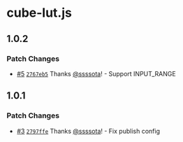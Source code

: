 # cube-lut.js

## 1.0.2

### Patch Changes

- [#5](https://github.com/ssssota/cube-lut.js/pull/5) [`2767eb5`](https://github.com/ssssota/cube-lut.js/commit/2767eb59c0ca878ea4725c9819daacb5d699a39c) Thanks [@ssssota](https://github.com/ssssota)! - Support INPUT_RANGE

## 1.0.1

### Patch Changes

- [#3](https://github.com/ssssota/cube-lut.js/pull/3) [`2797ffe`](https://github.com/ssssota/cube-lut.js/commit/2797ffe5870a629d1effabd68917de23696c54d2) Thanks [@ssssota](https://github.com/ssssota)! - Fix publish config
